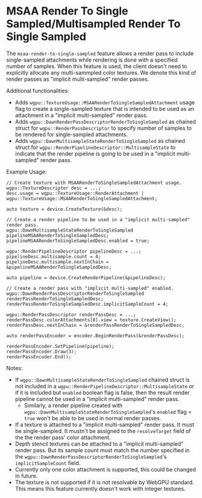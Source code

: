 # MSAA Render To Single Sampled/Multisampled Render To Single Sampled

The `msaa-render-to-single-sampled` feature allows a render pass to include single-sampled attachments while rendering is done with a specified number of samples. When this feature is used, the client doesn't need to explicitly allocate any multi-sammpled color textures. We denote this kind of render passes as "implicit multi-sampled" render passes.

Additional functionalities:
 - Adds `wgpu::TextureUsage::MSAARenderToSingleSampledAttachment` usage flag to create a single-sampled texture that is intended to be used as an attachment in a "implicit multi-sampled" render pass.
 - Adds `wgpu::DawnRenderPassDescriptorRenderToSingleSampled` as chained struct for `wgpu::RenderPassDescriptor` to specify number of samples to be rendered for single-sampled attachments.
 - Adds `wgpu::DawnMultisampleStateRenderToSingleSampled` as chained struct for `wgpu::RenderPipelineDescriptor::MultisampleState` to indicate that the render pipeline is going to be used in a "implicit multi-sampled" render pass.

Example Usage:
```
// Create texture with MSAARenderToSingleSampledAttachment usage.
wgpu::TextureDescriptor desc = ...;
desc.usage = wgpu::TextureUsage::RenderAttachment | wgpu::TextureUsage::MSAARenderToSingleSampledAttachment;

auto texture = device.CreateTexture(&desc);

// Create a render pipeline to be used in a "implicit multi-sampled" render pass.
wgpu::DawnMultisampleStateRenderToSingleSampled pipelineMSAARenderToSingleSampledDesc;
pipelineMSAARenderToSingleSampledDesc.enabled = true;

wgpu::RenderPipelineDescriptor pipelineDesc = ...;
pipelineDesc.multisample.count = 4;
pipelineDesc.multisample.nextInChain = &pipelineMSAARenderToSingleSampledDesc;

auto pipeline = device.CreateRenderPipeline(&pipelineDesc);

// Create a render pass with "implicit multi-sampled" enabled.
wgpu::DawnRenderPassDescriptorRenderToSingleSampled renderPassRenderToSingleSampledDesc;
renderPassRenderToSingleSampledDesc.implicitSampleCount = 4;

wgpu::RenderPassDescriptor renderPassDesc = ...;
renderPassDesc.colorAttachments[0].view = texture.CreateView();
renderPassDesc.nextInChain = &renderPassRenderToSingleSampledDesc;

auto renderPassEncoder = encoder.BeginRenderPass(&renderPassDesc);

renderPassEncoder.SetPipeline(pipeline);
renderPassEncoder.Draw(3);
renderPassEncoder.End();

```

Notes:
 - If `wgpu::DawnMultisampleStateRenderToSingleSampled` chained struct is not included in a `wgpu::RenderPipelineDescriptor::MultisampleState`  or if it is included but `enabled` boolean flag is false, then the result render pipeline cannot be used in a "implicit multi-sampled" render pass.
   - Similarly, a render pipeline created with `wgpu::DawnMultisampleStateRenderToSingleSampled`'s `enabled` flag = `true` won't be able to be used in normal render passes.
 - If a texture is attached to a "implicit multi-sampled" render pass. It must be single-sampled. It mustn't be assigned to the `resolveTarget` field of the the render pass' color attachment.
 - Depth stencil textures can be attached to a "implicit multi-sampled" render pass. But its sample count must match the number specified in the `wgpu::DawnRenderPassDescriptorRenderToSingleSampled`'s `implicitSampleCount` field.
 - Currently only one color attachment is supported, this could be changed in future.
 - The texture is not supported if it is not resolvable by WebGPU standard. This means this feature currently doesn't work with integer textures.
